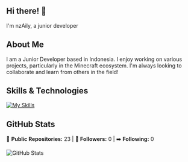 ## Hi there! 👋

I'm nzAily, a junior developer

## About Me

I am a Junior Developer based in Indonesia. I enjoy working on various projects, particularly in the Minecraft ecosystem. I'm always looking to collaborate and learn from others in the field!

## Skills & Technologies

[![My Skills](https://skillicons.dev/icons?i=php,phpstorm,java,js,py,instagram,grafana,discord,github,webstorm&perline=8)](https://skillicons.dev)

## GitHub Stats

🔭 **Public Repositories:** 23  |  👥 **Followers:** 0  |  ➡️ **Following:** 0

![GitHub Stats](https://github-readme-stats.vercel.app/api?username=nzAily&show_icons=true&count_private=true&theme=radical)
